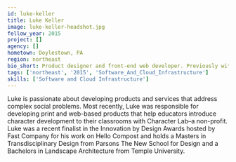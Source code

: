 ```yaml
---
id: luke-keller
title: Luke Keller
image: luke-keller-headshot.jpg
fellow_year: 2015
project: []
agency: []
hometown: Doylestown, PA
region: northeast
bio_short: Product designer and front-end web developer. Previously with Character Lab.
tags: ['northeast', '2015', 'Software_And_Cloud_Infrastructure']
skills: ['Software and Cloud Infrastructure']
---
```


Luke is passionate about developing products and services that address complex social problems. Most recently, Luke was responsible for developing print and web-based products that help educators introduce character development to their classrooms with Character Lab–a non-profit. Luke was a recent finalist in the Innovation by Design Awards hosted by Fast Company for his work on Hello Compost and holds a Masters in Transdisciplinary Design from Parsons The New School for Design and a Bachelors in Landscape Architecture from Temple University.

